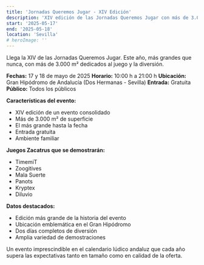 ```yaml
---
title: 'Jornadas Queremos Jugar - XIV Edición'
description: 'XIV edición de las Jornadas Queremos Jugar con más de 3.000 m² dedicados al juego en el Gran Hipódromo.'
start: '2025-05-17'
end: '2025-05-18'
location: 'Sevilla'
# heroImage: ''
---
```


Llega la XIV de las Jornadas Queremos Jugar. Este año, más grandes que nunca, con más de 3.000 m² dedicados al juego y la diversión.

**Fechas:** 17 y 18 de mayo de 2025
**Horario:** 10:00 h a 21:00 h
**Ubicación:** Gran Hipódromo de Andalucía (Dos Hermanas - Sevilla)
**Entrada:** Gratuita
**Público:** Todos los públicos

**Características del evento:**
- XIV edición de un evento consolidado
- Más de 3.000 m² de superficie
- El más grande hasta la fecha
- Entrada gratuita
- Ambiente familiar

**Juegos Zacatrus que se demostrarán:**
- TimemiT
- Zoogitives
- Mala Suerte
- Panots
- Kryptex
- Diluvio

**Datos destacados:**
- Edición más grande de la historia del evento
- Ubicación emblemática en el Gran Hipódromo
- Dos días completos de diversión
- Amplia variedad de demostraciones

Un evento imprescindible en el calendario lúdico andaluz que cada año supera las expectativas tanto en tamaño como en calidad de la oferta.
